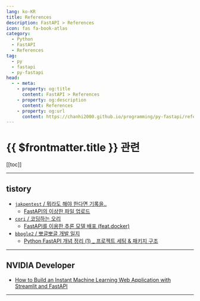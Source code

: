 ```yaml
---
lang: ko-KR
title: References
description: FastAPI > References
icon: fas fa-book-atlas
category:
  - Python
  - FastAPI
  - References
tag:
  - py
  - fastapi
  - py-fastapi
head:
  - - meta:
    - property: og:title
      content: FastAPI > References
    - property: og:description
      content: References
    - property: og:url
      content: https://chanhi2000.github.io/programming/py-fastapi/references.html
---
```


# {{ $frontmatter.title }} 관련

[[toc]]

---

## tistory 

- [`jakpentest` / 뭐라도 해야 한다면 기록을..](https://jakpentest.tistory.com/m/)
  - [FastAPI의 이상한 파일 업로드](https://jakpentest.tistory.com/m/entry/FastAPI%EC%9D%98-%EC%9D%B4%EC%83%81%ED%95%9C-%ED%8C%8C%EC%9D%BC-%EC%97%85%EB%A1%9C%EB%93%9C)
  <!-- END: jakpentest -->
- [`cori` / 코딩하는 오리](https://cori.tistory.com/m/)
  - [FastAPI를 이용한 추론 모델 배포 (feat.docker)](https://cori.tistory.com/m/357)
  <!-- END: cori -->
- [`bbogle2` / 뽀글뽀글 개발 일지](https://bbogle2.tistory.com/m/)
  - [Python FastAPI 개념 정리 (1) _ 프로젝트 세팅 & 패키지 구조](https://bbogle2.tistory.com/m/entry/Python-FastAPI-%EA%B0%9C%EB%85%90-%EC%A0%95%EB%A6%AC-1-%ED%94%84%EB%A1%9C%EC%A0%9D%ED%8A%B8-%EC%84%B8%ED%8C%85-%ED%8C%A8%ED%82%A4%EC%A7%80-%EA%B5%AC%EC%A1%B0)
  <!-- END: bbogle2 -->
<!-- END: tistory.com -->
---

## NVIDIA Developer

- [How to Build an Instant Machine Learning Web Application with Streamlit and FastAPI](https://developer.nvidia.com/blog/how-to-build-an-instant-machine-learning-web-application-with-streamlit-and-fastapi/)

---

<TagLinks />